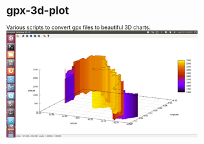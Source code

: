 gpx-3d-plot
===========

Various scripts to convert gpx files to beautiful 3D charts.
![preview](https://raw.githubusercontent.com/dhuertas/gpx-3d-plot/master/examples/track-3d.png "3D gps track")
